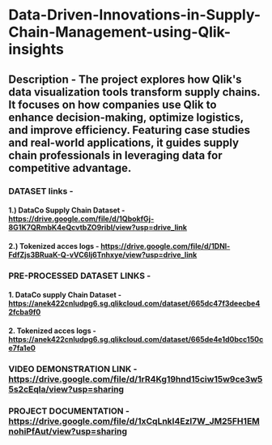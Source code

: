 # Data-Driven-Innovations-in-Supply-Chain-Management-using-Qlik-insights
## Description - The project explores how Qlik's data visualization tools transform supply chains. It focuses on how companies use Qlik to enhance decision-making, optimize logistics, and improve efficiency. Featuring case studies and real-world applications, it guides supply chain professionals in leveraging data for competitive advantage.

### DATASET links - 
#### 1.) DataCo Supply Chain Dataset - https://drive.google.com/file/d/1QbokfGj-8G1K7QRmbK4eQcvtbZO9ribl/view?usp=drive_link
#### 2.) Tokenized acces logs - https://drive.google.com/file/d/1DNl-FdfZjs3BRuaK-Q-vVC6lj6Tnhxye/view?usp=drive_link

### PRE-PROCESSED DATASET LINKS -
#### 1. DataCo supply Chain Dataset - https://anek422cnludpg6.sg.qlikcloud.com/dataset/665dc47f3deecbe42fcba9f0
#### 2. Tokenized acces logs - https://anek422cnludpg6.sg.qlikcloud.com/dataset/665de4e1d0bcc150ce7fa1e0

### VIDEO DEMONSTRATION LINK - https://drive.google.com/file/d/1rR4Kg19hnd15ciw15w9ce3w55s2cEqla/view?usp=sharing

### PROJECT DOCUMENTATION - https://drive.google.com/file/d/1xCqLnkI4Ezl7W_JM25FH1EMnohiPfAut/view?usp=sharing
